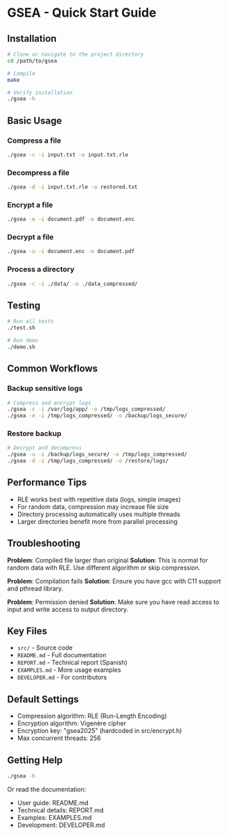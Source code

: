 # GSEA - Quick Start Guide

## Installation

```bash
# Clone or navigate to the project directory
cd /path/to/gsea

# Compile
make

# Verify installation
./gsea -h
```

## Basic Usage

### Compress a file
```bash
./gsea -c -i input.txt -o input.txt.rle
```

### Decompress a file
```bash
./gsea -d -i input.txt.rle -o restored.txt
```

### Encrypt a file
```bash
./gsea -e -i document.pdf -o document.enc
```

### Decrypt a file
```bash
./gsea -u -i document.enc -o document.pdf
```

### Process a directory
```bash
./gsea -c -i ./data/ -o ./data_compressed/
```

## Testing

```bash
# Run all tests
./test.sh

# Run demo
./demo.sh
```

## Common Workflows

### Backup sensitive logs
```bash
# Compress and encrypt logs
./gsea -c -i /var/log/app/ -o /tmp/logs_compressed/
./gsea -e -i /tmp/logs_compressed/ -o /backup/logs_secure/
```

### Restore backup
```bash
# Decrypt and decompress
./gsea -u -i /backup/logs_secure/ -o /tmp/logs_compressed/
./gsea -d -i /tmp/logs_compressed/ -o /restore/logs/
```

## Performance Tips

- RLE works best with repetitive data (logs, simple images)
- For random data, compression may increase file size
- Directory processing automatically uses multiple threads
- Larger directories benefit more from parallel processing

## Troubleshooting

**Problem**: Compiled file larger than original
**Solution**: This is normal for random data with RLE. Use different algorithm or skip compression.

**Problem**: Compilation fails
**Solution**: Ensure you have gcc with C11 support and pthread library.

**Problem**: Permission denied
**Solution**: Make sure you have read access to input and write access to output directory.

## Key Files

- `src/` - Source code
- `README.md` - Full documentation
- `REPORT.md` - Technical report (Spanish)
- `EXAMPLES.md` - More usage examples
- `DEVELOPER.md` - For contributors

## Default Settings

- Compression algorithm: RLE (Run-Length Encoding)
- Encryption algorithm: Vigenère cipher
- Encryption key: "gsea2025" (hardcoded in src/encrypt.h)
- Max concurrent threads: 256

## Getting Help

```bash
./gsea -h
```

Or read the documentation:
- User guide: README.md
- Technical details: REPORT.md
- Examples: EXAMPLES.md
- Development: DEVELOPER.md
